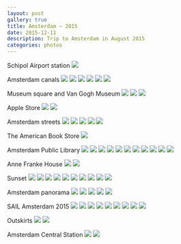 ```yaml
---
layout: post
gallery: true
title: Amsterdam – 2015
date: 2015-12-11
description: Trip to Amsterdam in August 2015
categories: photos
---
```


Schipol Airport station
![](/images/2015/amsterdam/AMS_001.jpg)

Amsterdam canals
![](/images/2015/amsterdam/AMS_002.jpg)
![](/images/2015/amsterdam/AMS_003.jpg)
![](/images/2015/amsterdam/AMS_004.jpg)
![](/images/2015/amsterdam/AMS_005.jpg)
![](/images/2015/amsterdam/AMS_011.jpg)
![](/images/2015/amsterdam/AMS_010.jpg)

Museum square and Van Gogh Museum
![](/images/2015/amsterdam/AMS_006.jpg)
![](/images/2015/amsterdam/AMS_009.jpg)
![](/images/2015/amsterdam/AMS_007.jpg)

Apple Store
![](/images/2015/amsterdam/AMS_015.jpg)
![](/images/2015/amsterdam/AMS_016.jpg)

Amsterdam streets
![](/images/2015/amsterdam/AMS_008.jpg)
![](/images/2015/amsterdam/AMS_012.jpg)
![](/images/2015/amsterdam/AMS_013.jpg)
![](/images/2015/amsterdam/AMS_017.jpg)
![](/images/2015/amsterdam/AMS_018.jpg)

The American Book Store
![](/images/2015/amsterdam/AMS_019.jpg)

Amsterdam Public Library
![](/images/2015/amsterdam/AMS_020.jpg)
![](/images/2015/amsterdam/AMS_021.jpg)
![](/images/2015/amsterdam/AMS_022.jpg)
![](/images/2015/amsterdam/AMS_023.jpg)
![](/images/2015/amsterdam/AMS_024.jpg)
![](/images/2015/amsterdam/AMS_025.jpg)
![](/images/2015/amsterdam/AMS_026.jpg)
![](/images/2015/amsterdam/AMS_027.jpg)
![](/images/2015/amsterdam/AMS_030.jpg)
![](/images/2015/amsterdam/AMS_029.jpg)
![](/images/2015/amsterdam/AMS_028.jpg)

Anne Franke House
![](/images/2015/amsterdam/AMS_032.jpg)
![](/images/2015/amsterdam/AMS_033.jpg)

Sunset
![](/images/2015/amsterdam/AMS_036.jpg)
![](/images/2015/amsterdam/AMS_038.jpg)
![](/images/2015/amsterdam/AMS_039.jpg)
![](/images/2015/amsterdam/AMS_040.jpg)
![](/images/2015/amsterdam/AMS_041.jpg)
![](/images/2015/amsterdam/AMS_042.jpg)
![](/images/2015/amsterdam/AMS_043.jpg)
![](/images/2015/amsterdam/AMS_034.jpg)
![](/images/2015/amsterdam/AMS_063.jpg)
![](/images/2015/amsterdam/AMS_062.jpg)

Amsterdam panorama
![](/images/2015/amsterdam/AMS_044.jpg)
![](/images/2015/amsterdam/AMS_046.jpg)
![](/images/2015/amsterdam/AMS_047.jpg)
![](/images/2015/amsterdam/AMS_048.jpg)
![](/images/2015/amsterdam/AMS_049.jpg)

SAIL Amsterdam 2015
![](/images/2015/amsterdam/AMS_045.jpg)
![](/images/2015/amsterdam/AMS_051.jpg)
![](/images/2015/amsterdam/AMS_052.jpg)
![](/images/2015/amsterdam/AMS_053.jpg)
![](/images/2015/amsterdam/AMS_054.jpg)
![](/images/2015/amsterdam/AMS_055.jpg)
![](/images/2015/amsterdam/AMS_056.jpg)
![](/images/2015/amsterdam/AMS_057.jpg)
![](/images/2015/amsterdam/AMS_050.jpg)

Outskirts
![](/images/2015/amsterdam/AMS_058.jpg)
![](/images/2015/amsterdam/AMS_059.jpg)

Amsterdam Central Station
![](/images/2015/amsterdam/AMS_060.jpg)
![](/images/2015/amsterdam/AMS_061.jpg)
